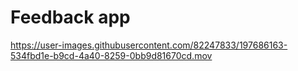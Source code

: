 # Feedback app

https://user-images.githubusercontent.com/82247833/197686163-534fbd1e-b9cd-4a40-8259-0bb9d81670cd.mov

